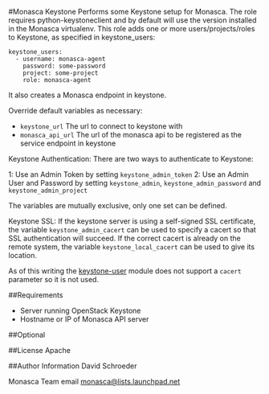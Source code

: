 #Monasca Keystone
Performs some Keystone setup for Monasca.
The role requires python-keystoneclient and by default will use the version installed in the Monasca virtualenv.
This role adds one or more users/projects/roles to Keystone, as specified in keystone_users:

```
keystone_users:
  - username: monasca-agent
    password: some-password
    project: some-project
    role: monasca-agent
```
It also creates a Monasca endpoint in keystone.

Override default variables as necessary:
  - `keystone_url` The url to connect to keystone with
  - `monasca_api_url` The url of the monasca api to be registered as the service endpoint in keystone

Keystone Authentication:
There are two ways to authenticate to Keystone:

1: Use an Admin Token by setting `keystone_admin_token`
2: Use an Admin User and Password by setting `keystone_admin`, `keystone_admin_password` and `keystone_admin_project`

The variables are mutually exclusive, only one set can be defined.

Keystone SSL:
If the keystone server is using a self-signed SSL certificate, the variable `keystone_admin_cacert` can be used to specify a cacert so that SSL authentication will succeed. If the correct cacert is already on the remote system, the variable `keystone_local_cacert` can be used to give its location.

As of this writing the [keystone-user](https://github.com/ansible/ansible-modules-core/blob/devel/cloud/openstack/keystone_user.py) module
does not support a `cacert` parameter so it is not used.

##Requirements
- Server running OpenStack Keystone
- Hostname or IP of Monasca API server

##Optional

##License
Apache

##Author Information
David Schroeder

Monasca Team email monasca@lists.launchpad.net
